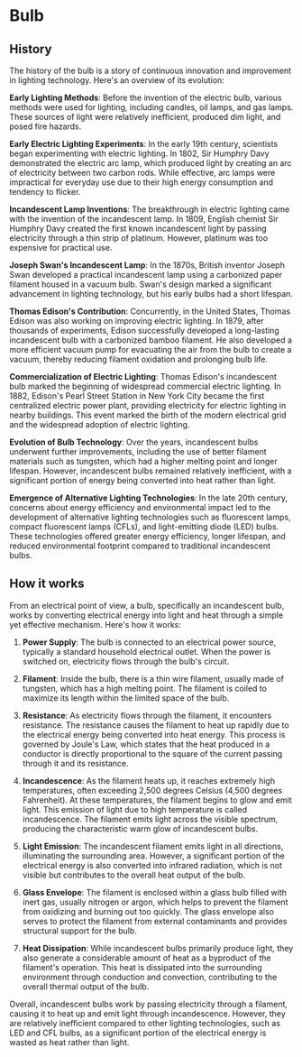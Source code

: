 # Bulb

## History

The history of the bulb is a story of continuous innovation and improvement in lighting technology. Here's an overview of its evolution:

**Early Lighting Methods**: Before the invention of the electric bulb, various methods were used for lighting, including candles, oil lamps, and gas lamps. These sources of light were relatively inefficient, produced dim light, and posed fire hazards.

**Early Electric Lighting Experiments**: In the early 19th century, scientists began experimenting with electric lighting. In 1802, Sir Humphry Davy demonstrated the electric arc lamp, which produced light by creating an arc of electricity between two carbon rods. While effective, arc lamps were impractical for everyday use due to their high energy consumption and tendency to flicker.

**Incandescent Lamp Inventions**: The breakthrough in electric lighting came with the invention of the incandescent lamp. In 1809, English chemist Sir Humphry Davy created the first known incandescent light by passing electricity through a thin strip of platinum. However, platinum was too expensive for practical use.

**Joseph Swan's Incandescent Lamp**: In the 1870s, British inventor Joseph Swan developed a practical incandescent lamp using a carbonized paper filament housed in a vacuum bulb. Swan's design marked a significant advancement in lighting technology, but his early bulbs had a short lifespan.

**Thomas Edison's Contribution**: Concurrently, in the United States, Thomas Edison was also working on improving electric lighting. In 1879, after thousands of experiments, Edison successfully developed a long-lasting incandescent bulb with a carbonized bamboo filament. He also developed a more efficient vacuum pump for evacuating the air from the bulb to create a vacuum, thereby reducing filament oxidation and prolonging bulb life.

**Commercialization of Electric Lighting**: Thomas Edison's incandescent bulb marked the beginning of widespread commercial electric lighting. In 1882, Edison's Pearl Street Station in New York City became the first centralized electric power plant, providing electricity for electric lighting in nearby buildings. This event marked the birth of the modern electrical grid and the widespread adoption of electric lighting.

**Evolution of Bulb Technology**: Over the years, incandescent bulbs underwent further improvements, including the use of better filament materials such as tungsten, which had a higher melting point and longer lifespan. However, incandescent bulbs remained relatively inefficient, with a significant portion of energy being converted into heat rather than light.

**Emergence of Alternative Lighting Technologies**: In the late 20th century, concerns about energy efficiency and environmental impact led to the development of alternative lighting technologies such as fluorescent lamps, compact fluorescent lamps (CFLs), and light-emitting diode (LED) bulbs. These technologies offered greater energy efficiency, longer lifespan, and reduced environmental footprint compared to traditional incandescent bulbs.

## How it works

From an electrical point of view, a bulb, specifically an incandescent bulb, works by converting electrical energy into light and heat through a simple yet effective mechanism. Here's how it works:

1. **Power Supply**: The bulb is connected to an electrical power source, typically a standard household electrical outlet. When the power is switched on, electricity flows through the bulb's circuit.

2. **Filament**: Inside the bulb, there is a thin wire filament, usually made of tungsten, which has a high melting point. The filament is coiled to maximize its length within the limited space of the bulb. 

3. **Resistance**: As electricity flows through the filament, it encounters resistance. The resistance causes the filament to heat up rapidly due to the electrical energy being converted into heat energy. This process is governed by Joule's Law, which states that the heat produced in a conductor is directly proportional to the square of the current passing through it and its resistance.

4. **Incandescence**: As the filament heats up, it reaches extremely high temperatures, often exceeding 2,500 degrees Celsius (4,500 degrees Fahrenheit). At these temperatures, the filament begins to glow and emit light. This emission of light due to high temperature is called incandescence. The filament emits light across the visible spectrum, producing the characteristic warm glow of incandescent bulbs.

5. **Light Emission**: The incandescent filament emits light in all directions, illuminating the surrounding area. However, a significant portion of the electrical energy is also converted into infrared radiation, which is not visible but contributes to the overall heat output of the bulb.

6. **Glass Envelope**: The filament is enclosed within a glass bulb filled with inert gas, usually nitrogen or argon, which helps to prevent the filament from oxidizing and burning out too quickly. The glass envelope also serves to protect the filament from external contaminants and provides structural support for the bulb.

7. **Heat Dissipation**: While incandescent bulbs primarily produce light, they also generate a considerable amount of heat as a byproduct of the filament's operation. This heat is dissipated into the surrounding environment through conduction and convection, contributing to the overall thermal output of the bulb.

Overall, incandescent bulbs work by passing electricity through a filament, causing it to heat up and emit light through incandescence. However, they are relatively inefficient compared to other lighting technologies, such as LED and CFL bulbs, as a significant portion of the electrical energy is wasted as heat rather than light.
